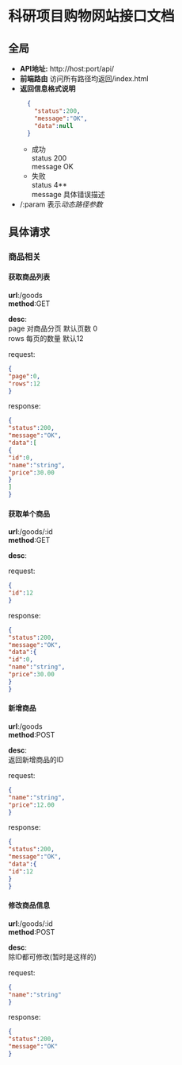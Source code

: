 # 科研项目购物网站接口文档
## 全局
+ **API地址:** http://host:port/api/
+ **前端路由** 访问所有路径均返回/index.html
+ **返回信息格式说明**
  ```json
    {
      "status":200,
      "message":"OK",
      "data":null
    }
    ```
  + 成功  
  status 200  
  message OK
  + 失败  
  status 4**  
  message 具体错误描述
+ /:param 表示*动态路径参数*  
## 具体请求
### 商品相关
#### 获取商品列表
**url**:/goods  
**method**:GET
  
**desc**:  
page 对商品分页 默认页数 0  
rows 每页的数量 默认12
  
request:  
```json
{
"page":0,
"rows":12 
}
```

response:  
```json
{
"status":200,
"message":"OK",
"data":[
{
"id":0,
"name":"string",
"price":30.00 
}
]
}
```

#### 获取单个商品
**url**:/goods/:id  
**method**:GET
  
**desc**:  
  
request:  
```json
{
"id":12 
}
```

response:  
```json
{
"status":200,
"message":"OK",
"data":{
"id":0,
"name":"string",
"price":30.00 
}
}
```

#### 新增商品
**url**:/goods  
**method**:POST
  
**desc**:  
返回新增商品的ID
  
request:  
```json
{
"name":"string",
"price":12.00
}
```

response:  
```json
{
"status":200,
"message":"OK",
"data":{
"id":12
}
}
```

#### 修改商品信息
**url**:/goods/:id  
**method**:POST
  
**desc**:  
除ID都可修改(暂时是这样的)
  
request:  
```json
{
"name":"string"
}
```

response:  
```json
{
"status":200,
"message":"OK"
}
```

